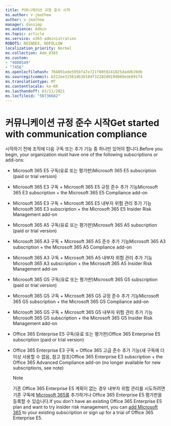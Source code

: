 ```yaml
---
title: 커뮤니케이션 규정 준수 시작
ms.author: v-jmathew
author: v-jmathew
manager: dansimp
ms.audience: Admin
ms.topic: article
ms.service: o365-administration
ROBOTS: NOINDEX, NOFOLLOW
localization_priority: Normal
ms.collection: Adm_O365
ms.custom:
- "9000549"
- "7456"
ms.openlocfilehash: 704091ede595bfa7e721f8059241825daddb20db
ms.sourcegitcommit: 6312ee31561db36104f32282d019d069ede69174
ms.translationtype: MT
ms.contentlocale: ko-KR
ms.lasthandoff: 03/11/2021
ms.locfileid: "50736682"
---
```

# <a name="get-started-with-communication-compliance"></a><span data-ttu-id="ebcab-102">커뮤니케이션 규정 준수 시작</span><span class="sxs-lookup"><span data-stu-id="ebcab-102">Get started with communication compliance</span></span>

<span data-ttu-id="ebcab-103">시작하기 전에 조직에 다음 구독 또는 추가 기능 중 하나만 있어야 합니다.</span><span class="sxs-lookup"><span data-stu-id="ebcab-103">Before you begin, your organization must have one of the following subscriptions or add-ons:</span></span>

* <span data-ttu-id="ebcab-104">Microsoft 365 E5 구독(유료 또는 평가판)</span><span class="sxs-lookup"><span data-stu-id="ebcab-104">Microsoft 365 E5 subscription (paid or trial version)</span></span>
* <span data-ttu-id="ebcab-105">Microsoft 365 E3 구독 + Microsoft 365 E5 규정 준수 추가 기능</span><span class="sxs-lookup"><span data-stu-id="ebcab-105">Microsoft 365 E3 subscription + the Microsoft 365 E5 Compliance add-on</span></span>
* <span data-ttu-id="ebcab-106">Microsoft 365 E3 구독 + Microsoft 365 E5 내부자 위험 관리 추가 기능</span><span class="sxs-lookup"><span data-stu-id="ebcab-106">Microsoft 365 E3 subscription + the Microsoft 365 E5 Insider Risk Management add-on</span></span>
* <span data-ttu-id="ebcab-107">Microsoft 365 A5 구독(유료 또는 평가판)</span><span class="sxs-lookup"><span data-stu-id="ebcab-107">Microsoft 365 A5 subscription (paid or trial version)</span></span>
* <span data-ttu-id="ebcab-108">Microsoft 365 A3 구독 + Microsoft 365 A5 준수 추가 기능</span><span class="sxs-lookup"><span data-stu-id="ebcab-108">Microsoft 365 A3 subscription + the Microsoft 365 A5 Compliance add-on</span></span>
* <span data-ttu-id="ebcab-109">Microsoft 365 A3 구독 + Microsoft 365 A5 내부자 위험 관리 추가 기능</span><span class="sxs-lookup"><span data-stu-id="ebcab-109">Microsoft 365 A3 subscription + the Microsoft 365 A5 Insider Risk Management add-on</span></span>
* <span data-ttu-id="ebcab-110">Microsoft 365 G5 구독(유료 또는 평가판)</span><span class="sxs-lookup"><span data-stu-id="ebcab-110">Microsoft 365 G5 subscription (paid or trial version)</span></span>
* <span data-ttu-id="ebcab-111">Microsoft 365 G5 구독 + Microsoft 365 G5 규정 준수 추가 기능</span><span class="sxs-lookup"><span data-stu-id="ebcab-111">Microsoft 365 G5 subscription + the Microsoft 365 G5 Compliance add-on</span></span>
* <span data-ttu-id="ebcab-112">Microsoft 365 G5 구독 + Microsoft 365 G5 내부자 위험 관리 추가 기능</span><span class="sxs-lookup"><span data-stu-id="ebcab-112">Microsoft 365 G5 subscription + the Microsoft 365 G5 Insider Risk Management add-on</span></span>
* <span data-ttu-id="ebcab-113">Office 365 Enterprise E5 구독(유료 또는 평가판)</span><span class="sxs-lookup"><span data-stu-id="ebcab-113">Office 365 Enterprise E5 subscription (paid or trial version)</span></span>
* <span data-ttu-id="ebcab-114">Office 365 Enterprise E3 구독 + Office 365 고급 준수 추가 기능(새 구독에 더 이상 사용할 수 없음, 참고 참조)</span><span class="sxs-lookup"><span data-stu-id="ebcab-114">Office 365 Enterprise E3 subscription + the Office 365 Advanced Compliance add-on (no longer available for new subscriptions, see note)</span></span>

    > [!NOTE]
    > <span data-ttu-id="ebcab-115">기존 Office 365 Enterprise E5 계획이 없는 경우 내부자 위험 관리를 시도하려면 기존 구독에 [Microsoft 365를](https://go.microsoft.com/fwlink/?linkid=2130508) 추가하거나 Office 365 Enterprise E5 평가판을 등록할 수 있습니다.</span><span class="sxs-lookup"><span data-stu-id="ebcab-115">If you don't have an existing Office 365 Enterprise E5 plan and want to try insider risk management, you can [add Microsoft 365](https://go.microsoft.com/fwlink/?linkid=2130508) to your existing subscription or sign up for a trial of Office 365 Enterprise E5.</span></span>

